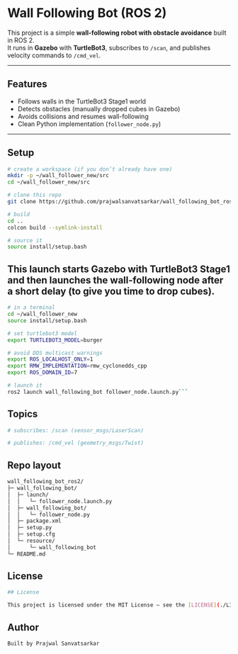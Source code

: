 # Wall Following Bot (ROS 2)

This project is a simple **wall-following robot with obstacle avoidance** built in ROS 2.  
It runs in **Gazebo** with **TurtleBot3**, subscribes to `/scan`, and publishes velocity commands to `/cmd_vel`.

---

## Features
- Follows walls in the TurtleBot3 Stage1 world
- Detects obstacles (manually dropped cubes in Gazebo)
- Avoids collisions and resumes wall-following
- Clean Python implementation (`follower_node.py`)

---

## Setup

```bash
# create a workspace (if you don’t already have one)
mkdir -p ~/wall_follower_new/src
cd ~/wall_follower_new/src

# clone this repo
git clone https://github.com/prajwalsanvatsarkar/wall_following_bot_ros2.git

# build
cd ..
colcon build --symlink-install

# source it
source install/setup.bash
```

## This launch starts Gazebo with TurtleBot3 Stage1 and then launches the wall-following node after a short delay (to give you time to drop cubes).
```bash
# in a terminal
cd ~/wall_follower_new
source install/setup.bash

# set turtlebot3 model
export TURTLEBOT3_MODEL=burger

# avoid DDS multicast warnings
export ROS_LOCALHOST_ONLY=1
export RMW_IMPLEMENTATION=rmw_cyclonedds_cpp
export ROS_DOMAIN_ID=7

# launch it
ros2 launch wall_following_bot follower_node.launch.py```
```
## Topics
```bash
# subscribes: /scan (sensor_msgs/LaserScan)
```
```bash
# publishes: /cmd_vel (geometry_msgs/Twist)
```

## Repo layout
```bash
wall_following_bot_ros2/
├─ wall_following_bot/
│  ├─ launch/
│  │   └─ follower_node.launch.py
│  ├─ wall_following_bot/
│  │   └─ follower_node.py
│  ├─ package.xml
│  ├─ setup.py
│  ├─ setup.cfg
│  └─ resource/
│      └─ wall_following_bot
└─ README.md
```

## License
```bash
## License

This project is licensed under the MIT License – see the [LICENSE](./LICENSE) file for details.
```
## Author
```bash
Built by Prajwal Sanvatsarkar
```
